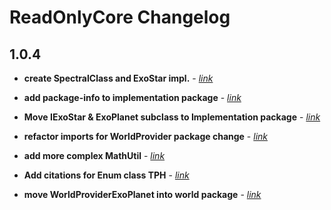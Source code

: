 
# ReadOnlyCore Changelog

## 1.0.4

 - **create SpectralClass and ExoStar impl.** - *[link](https://github.com/ROMVoid95/ReadOnlyCore/commit/fbc9d02c45ca5c5)*


 - **add package-info to implementation package** - *[link](https://github.com/ROMVoid95/ReadOnlyCore/commit/ee37d7fbb44e291)*


 - **Move IExoStar & ExoPlanet subclass to Implementation package** - *[link](https://github.com/ROMVoid95/ReadOnlyCore/commit/2fff90b9b63f0be)*


 - **refactor imports for WorldProvider package change** - *[link](https://github.com/ROMVoid95/ReadOnlyCore/commit/156cf81ea2b6dee)*


 - **add more complex MathUtil** - *[link](https://github.com/ROMVoid95/ReadOnlyCore/commit/31dd1cf29db322b)*


 - **Add citations for Enum class TPH** - *[link](https://github.com/ROMVoid95/ReadOnlyCore/commit/3fc0673cb8e2d99)*


 - **move WorldProviderExoPlanet into world package** - *[link](https://github.com/ROMVoid95/ReadOnlyCore/commit/542dc4ba06b7f8b)*



